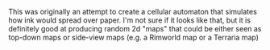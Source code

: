 This was originally an attempt to create a cellular automaton that simulates
how ink would spread over paper. I'm not sure if it looks like that, but it
is definitely good at producing random 2d "maps" that could be either seen as
top-down maps or side-view maps (e.g. a Rimworld map or a Terraria map)
